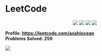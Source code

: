 # LeetCode

<p align="center">
  <img src="https://img.shields.io/github/repo-size/asahiocean/LeetCode.svg">
  <img src="https://img.shields.io/github/commit-activity/y/asahiocean/LeetCode">
  <img src="https://img.shields.io/github/last-commit/asahiocean/LeetCode">
  <img src="https://visitor-badge.glitch.me/badge?page_id=https://github.com/asahiocean/LeetCode&left_text=views">
</p>

<b>Profile: https://leetcode.com/asahiocean</b><br>
<b>Problems Solved: 259</b>

![](https://media.giphy.com/media/JXzZiHkfTKehEldb0m/giphy.gif)
